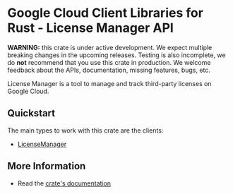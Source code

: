 # Google Cloud Client Libraries for Rust - License Manager API

<!-- Code generated by sidekick. DO NOT EDIT. -->

**WARNING:** this crate is under active development. We expect multiple breaking
changes in the upcoming releases. Testing is also incomplete, we do **not**
recommend that you use this crate in production. We welcome feedback about the
APIs, documentation, missing features, bugs, etc.

License Manager is a tool to manage and track third-party licenses on
Google Cloud.

## Quickstart

The main types to work with this crate are the clients:

- [LicenseManager]

## More Information

- Read the [crate's documentation](https://docs.rs/google-cloud-licensemanager-v1/latest/google-cloud-licensemanager-v1)

[LicenseManager]: https://docs.rs/google-cloud-licensemanager-v1/latest/google_cloud_licensemanager_v1/client/struct.LicenseManager.html
